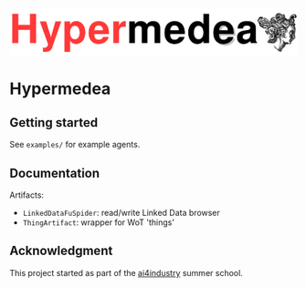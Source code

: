 ![Hypermedia Programming Framework](img/banner.png)

# Hypermedea

## Getting started

See `examples/` for example agents.

## Documentation

Artifacts:
- `LinkedDataFuSpider`: read/write Linked Data browser
- `ThingArtifact`: wrapper for WoT 'things'

## Acknowledgment

This project started as part of the [ai4industry](https://ai4industry.wp.imt.fr/) summer school.

